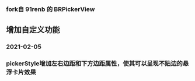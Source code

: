 ### fork自 91renb 的 BRPickerView

## 增加自定义功能


### 2021-02-05
### pickerStyle增加左右边距和下方边距属性，使其可以呈现不贴边的悬浮卡片效果
